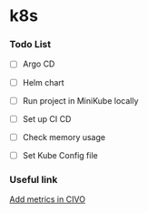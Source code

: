 # k8s

### Todo List
- [ ] Argo CD
- [ ] Helm chart
- [ ] Run project in MiniKube locally
- [ ] Set up CI CD
- [ ] Check memory usage
- [ ] Set Kube Config file


### Useful link
[Add metrics in CIVO](https://www.civo.com/marketplace/metrics-server)
